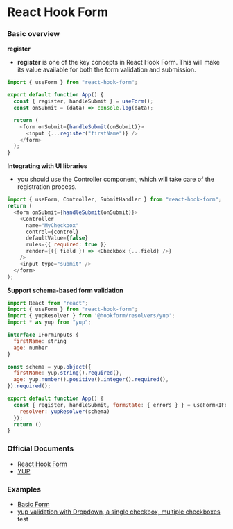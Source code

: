 # React Hook Form

### Basic overview

**register**

- **register** is one of the key concepts in React Hook Form. This will make its value available for both the form validation and submission.

```js
import { useForm } from "react-hook-form";

export default function App() {
  const { register, handleSubmit } = useForm();
  const onSubmit = (data) => console.log(data);

  return (
    <form onSubmit={handleSubmit(onSubmit)}>
      <input {...register("firstName")} />
    </form>
  );
}
```

**Integrating with UI libraries**

- you should use the Controller component, which will take care of the registration process.

```js
import { useForm, Controller, SubmitHandler } from "react-hook-form";
return (
  <form onSubmit={handleSubmit(onSubmit)}>
    <Controller
      name="MyCheckbox"
      control={control}
      defaultValue={false}
      rules={{ required: true }}
      render={({ field }) => <Checkbox {...field} />}
    />
    <input type="submit" />
  </form>
);
```

**Support schema-based form validation**

```js
import React from "react";
import { useForm } from "react-hook-form";
import { yupResolver } from '@hookform/resolvers/yup';
import * as yup from "yup";

interface IFormInputs {
  firstName: string
  age: number
}

const schema = yup.object({
  firstName: yup.string().required(),
  age: yup.number().positive().integer().required(),
}).required();

export default function App() {
  const { register, handleSubmit, formState: { errors } } = useForm<IFormInputs>({
    resolver: yupResolver(schema)
  });
  return ()
}
```

### Official Documents

- [React Hook Form](https://react-hook-form.com/get-started)
- [YUP](https://github.com/jquense/yup)

### Examples

- [Basic Form](QuickStartForm.md)
- [yup validation with Dropdown, a single checkbox, multiple checkboxes](FormValidations.md)
test
